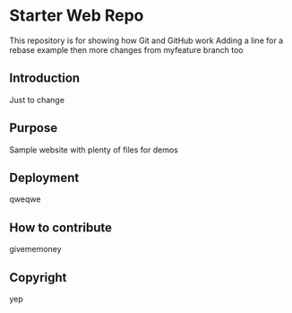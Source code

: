 # Starter Web Repo

This repository is for showing how Git and GitHub work
Adding a line for a rebase example
then more changes from myfeature branch too

## Introduction

Just to change

## Purpose

Sample website with plenty of files for demos

## Deployment

qweqwe

## How to contribute

givememoney

## Copyright

yep
